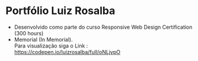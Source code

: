 # Portfólio Luiz Rosalba 
- Desenvolvido como parte do curso Responsive Web Design Certification (300 hours)
- Memorial (In Memorial).  
Para visualização siga o Link : 
https://codepen.io/luizrosalba/full/oNLjvpO

